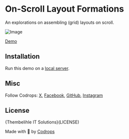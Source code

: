 # On-Scroll Layout Formations

An explorations on assembling (grid) layouts on scroll.

![Image](https://i.ibb.co/30c9Mks/readme.png)

[Demo](https://tympanus.net/Development/OnScrollLayoutFormations/)

## Installation

Run this demo on a [local server](https://developer.mozilla.org/en-US/docs/Learn/Common_questions/Tools_and_setup/set_up_a_local_testing_server).


## Misc

Follow Codrops: [X](http://www.X.com/codrops), [Facebook](http://www.facebook.com/codrops), [GitHub](https://github.com/Siphelele-Maphumulo), [Instagram](https://www.instagram.com/codropsss/)

## License
{Thembelihle IT Solutions}(LICENSE)

Made with :blue_heart:  by [Codrops](http://www.codrops.com)





